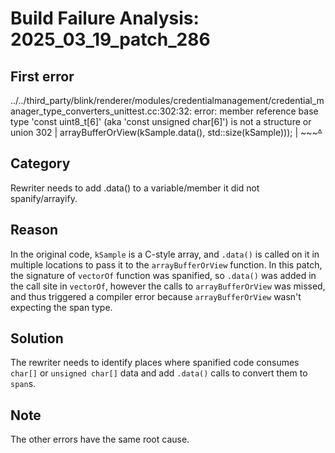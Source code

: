 # Build Failure Analysis: 2025_03_19_patch_286

## First error

../../third_party/blink/renderer/modules/credentialmanagement/credential_manager_type_converters_unittest.cc:302:32: error: member reference base type 'const uint8_t[6]' (aka 'const unsigned char[6]') is not a structure or union
  302 |       arrayBufferOrView(kSample.data(), std::size(kSample)));
      |                         ~~~~~~~^~~~~

## Category
Rewriter needs to add .data() to a variable/member it did not spanify/arrayify.

## Reason
In the original code, `kSample` is a C-style array, and `.data()` is called on it in multiple locations to pass it to the `arrayBufferOrView` function. In this patch, the signature of `vectorOf` function was spanified, so `.data()` was added in the call site in `vectorOf`, however the calls to `arrayBufferOrView` was missed, and thus triggered a compiler error because `arrayBufferOrView` wasn't expecting the span type.

## Solution
The rewriter needs to identify places where spanified code consumes `char[]` or `unsigned char[]` data and add `.data()` calls to convert them to `span`s.

## Note
The other errors have the same root cause.